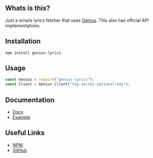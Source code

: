 ## Whats is this?

Just a simple lyrics fetcher that uses [Genius](https://genius.com). This also has official API implementations.

## Installation

```
npm install genius-lyrics
```

## Usage

```js
const Genius = require("genius-lyrics");
const Client = Genius.Client("top-secret-optional-key");
```

## Documentation

- [Docs](https://genius-lyrics.zyrouge.gq/Documentation/)
- [Example](https://genius-lyrics.zyrouge.gq/Examples/)

## Useful Links

- [NPM](https://npmjs.com/genius-lyrics)
- [GitHub](https://github.com/zyrouge/genius-lyrics)

<br>

